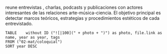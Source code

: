 reune entrevistas , charlas, podcasts y publicaciones con actores interesantes de las relaciones arte-música-ciencia. El objetivo principal es detectar marcos teóricos, estrategias y procedimientos estéticos de cada entrevistado. 

```dataview
TABLE    without ID ("![|100](" + photo + ")") as photo, file.link as name, year as year, tags
FROM ("02-mat/coloquial") 
SORT year DESC
```
